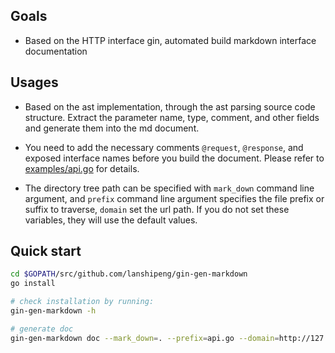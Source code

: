 ## Goals
- Based on the HTTP interface gin, automated build markdown interface documentation

## Usages

- Based on the ast implementation, through the ast parsing source code structure.
  Extract the parameter name, type, comment, and other fields and generate them into the md document.

- You need to add the necessary comments `@request`, `@response`, and exposed interface names before you
    build the document. Please refer to [examples/api.go](https://github.com/lanshipeng/gin-gen-markdown/blob/master/examples/api.go) for details.

- The directory tree path can be specified with `mark_down` command line argument,
  and `prefix` command line argument specifies the file prefix or suffix to traverse,
  `domain` set the url path. If you do not set these variables, they will use the default values.


## Quick start
```bash
cd $GOPATH/src/github.com/lanshipeng/gin-gen-markdown
go install

# check installation by running:
gin-gen-markdown -h

# generate doc
gin-gen-markdown doc --mark_down=. --prefix=api.go --domain=http://127.0.0.1/
```
